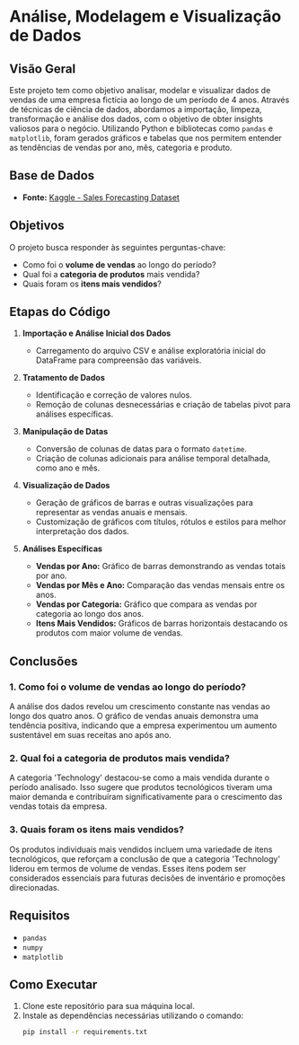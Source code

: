 # Análise, Modelagem e Visualização de Dados

## Visão Geral
Este projeto tem como objetivo analisar, modelar e visualizar dados de vendas de uma empresa fictícia ao longo de um período de 4 anos. Através de técnicas de ciência de dados, abordamos a importação, limpeza, transformação e análise dos dados, com o objetivo de obter insights valiosos para o negócio. Utilizando Python e bibliotecas como `pandas` e `matplotlib`, foram gerados gráficos e tabelas que nos permitem entender as tendências de vendas por ano, mês, categoria e produto.

## Base de Dados
- **Fonte:** [Kaggle - Sales Forecasting Dataset](https://www.kaggle.com/datasets/rohitsahoo/sales-forecasting)

## Objetivos
O projeto busca responder às seguintes perguntas-chave:
- Como foi o **volume de vendas** ao longo do período?
- Qual foi a **categoria de produtos** mais vendida?
- Quais foram os **itens mais vendidos**?

## Etapas do Código

1. **Importação e Análise Inicial dos Dados**
   - Carregamento do arquivo CSV e análise exploratória inicial do DataFrame para compreensão das variáveis.

2. **Tratamento de Dados**
   - Identificação e correção de valores nulos.
   - Remoção de colunas desnecessárias e criação de tabelas pivot para análises específicas.

3. **Manipulação de Datas**
   - Conversão de colunas de datas para o formato `datetime`.
   - Criação de colunas adicionais para análise temporal detalhada, como ano e mês.

4. **Visualização de Dados**
   - Geração de gráficos de barras e outras visualizações para representar as vendas anuais e mensais.
   - Customização de gráficos com títulos, rótulos e estilos para melhor interpretação dos dados.

5. **Análises Específicas**
   - **Vendas por Ano:** Gráfico de barras demonstrando as vendas totais por ano.
   - **Vendas por Mês e Ano:** Comparação das vendas mensais entre os anos.
   - **Vendas por Categoria:** Gráfico que compara as vendas por categoria ao longo dos anos.
   - **Itens Mais Vendidos:** Gráficos de barras horizontais destacando os produtos com maior volume de vendas.

## Conclusões

### 1. Como foi o volume de vendas ao longo do período?
A análise dos dados revelou um crescimento constante nas vendas ao longo dos quatro anos. O gráfico de vendas anuais demonstra uma tendência positiva, indicando que a empresa experimentou um aumento sustentável em suas receitas ano após ano.

### 2. Qual foi a categoria de produtos mais vendida?
A categoria 'Technology' destacou-se como a mais vendida durante o período analisado. Isso sugere que produtos tecnológicos tiveram uma maior demanda e contribuíram significativamente para o crescimento das vendas totais da empresa.

### 3. Quais foram os itens mais vendidos?
Os produtos individuais mais vendidos incluem uma variedade de itens tecnológicos, que reforçam a conclusão de que a categoria 'Technology' liderou em termos de volume de vendas. Esses itens podem ser considerados essenciais para futuras decisões de inventário e promoções direcionadas.

## Requisitos
- `pandas`
- `numpy`
- `matplotlib`

## Como Executar

1. Clone este repositório para sua máquina local.
2. Instale as dependências necessárias utilizando o comando:
   ```bash
   pip install -r requirements.txt


